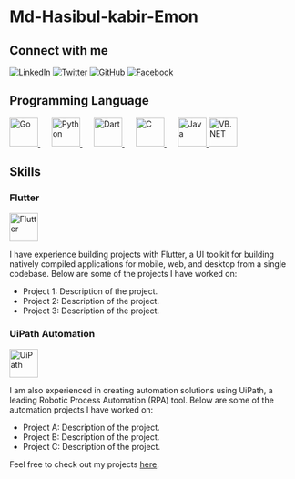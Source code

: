 # Md-Hasibul-kabir-Emon

## Connect with me

[![LinkedIn](https://img.shields.io/badge/LinkedIn-Profile-blue?style=flat-square&logo=linkedin)](https://www.linkedin.com/in/mdhasibul923853191) 
[![Twitter](https://img.shields.io/badge/Twitter-Profile-blue?style=flat-square&logo=twitter)](https://twitter.com/@hasib_kabi_emon) 
[![GitHub](https://img.shields.io/badge/GitHub-Profile-black?style=flat-square&logo=github)](https://github.com/hasibulkabiremon) 
[![Facebook](https://img.shields.io/badge/Facebook-Profile-blue?style=flat-square&logo=facebook)](https://facebook.com/hasibulc0) 

## Programming Language

<p align="left">
  <a href="https://golang.org/" target="_blank" style="margin-right: 20px;">
    <img src="https://upload.wikimedia.org/wikipedia/commons/0/05/Go_Logo_Blue.svg" alt="Go" height="50"/>
  </a>
  <a href="https://www.python.org/" target="_blank" style="margin-right: 20px;">
    <img src="https://www.python.org/static/img/python-logo.png" alt="Python" height="50"/>
  </a>
  <a href="https://dart.dev/" target="_blank" style="margin-right: 20px;">
    <img src="https://upload.wikimedia.org/wikipedia/commons/f/fe/Dart_programming_language_logo.svg" alt="Dart" height="50"/>
  </a>
  
  <a href="https://en.wikipedia.org/wiki/C_(programming_language)" target="_blank" style="margin-right: 20px;">
    <img src="https://upload.wikimedia.org/wikipedia/commons/1/18/C_Programming_Language.svg" alt="C" height="50"/>
  </a>
  <a href="https://www.java.com/" target="_blank">
    <img src="https://www.oracle.com/a/ocom/img/cb71-java-logo.png" alt="Java" height="50"/>
  </a>
  <a href="https://docs.microsoft.com/en-us/dotnet/visual-basic/" target="_blank">
    <img src="https://upload.wikimedia.org/wikipedia/commons/4/40/VB.NET_Logo.svg" alt="VB.NET" height="50"/>
  </a>
</p>


## Skills

### Flutter

<p align="left">
  <a href="https://flutter.dev/" target="_blank" style="margin-right: 20px;">
    <img src="https://upload.wikimedia.org/wikipedia/commons/1/17/Google-flutter-logo.png" alt="Flutter" height="50"/>
  </a>
</p>

I have experience building projects with Flutter, a UI toolkit for building natively compiled applications for mobile, web, and desktop from a single codebase. Below are some of the projects I have worked on:

- Project 1: Description of the project.
- Project 2: Description of the project.
- Project 3: Description of the project.

### UiPath Automation

<p align="left">
  <a href="https://www.uipath.com/" target="_blank" style="margin-right: 20px;">
    <img src="https://upload.wikimedia.org/wikipedia/en/8/80/UiPath_2019_Corporate_Logo.png" alt="UiPath" height="50"/>
  </a>
</p>

I am also experienced in creating automation solutions using UiPath, a leading Robotic Process Automation (RPA) tool. Below are some of the automation projects I have worked on:

- Project A: Description of the project.
- Project B: Description of the project.
- Project C: Description of the project.

Feel free to check out my projects [here](https://github.com/hasibulkabiremon?tab=repositories).
